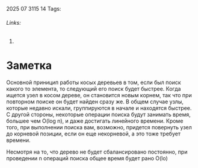 2025 07 3115 14
Tags: 
###### Links: 
1) 
# Заметка
Основной приницип работы косых деревьев в том, если был поиск какого то элемента, то следующий его поиск будет быстрее. Когда ищется узел в косом дереве, он становится новым корнем, так что при повторном поиске он будет найден сразу же. В общем случае узлы, которые недавно искали, группируются в начале и находятся быстрее. С другой стороны, некоторые операции поиска будут занимать время, большее чем O(log n), и даже достигать линейного времени. Кроме того, при выполнении поиска вам, возможно, придется повернуть узел до корневой позиции, если он еще некорневой, а это тоже требует времени.

Несмотря на то, что дерево не будет сбалансировано постоянно, при проведении n операций поиска общее время будет рано O(lo)